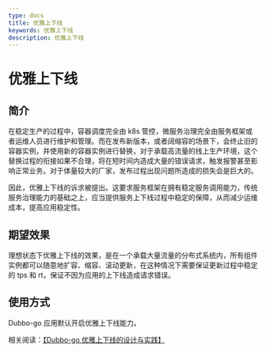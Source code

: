 ```yaml
---
type: docs
title: 优雅上下线
keywords: 优雅上下线
description: 优雅上下线
---
```


# 优雅上下线

## 简介

在稳定生产的过程中，容器调度完全由 k8s 管控，微服务治理完全由服务框架或者运维人员进行维护和管理。而在发布新版本，或者阔缩容的场景下，会终止旧的容器实例，并使用新的容器实例进行替换，对于承载高流量的线上生产环境，这个替换过程的衔接如果不合理，将在短时间内造成大量的错误请求，触发报警甚至影响正常业务。对于体量较大的厂家，发布过程出现问题所造成的损失会是巨大的。

因此，优雅上下线的诉求被提出。这要求服务框架在拥有稳定服务调用能力，传统服务治理能力的基础之上，应当提供服务上下线过程中稳定的保障，从而减少运维成本，提高应用稳定性。

## 期望效果

理想状态下优雅上下线的效果，是在一个承载大量流量的分布式系统内，所有组件实例都可以随意地扩容、缩容、滚动更新，在这种情况下需要保证更新过程中稳定的 tps 和 rt，保证不因为应用的上下线造成请求错误。

 ## 使用方式

Dubbo-go 应用默认开启优雅上下线能力。

相关阅读：[【Dubbo-go 优雅上下线的设计与实践】](https://developer.aliyun.com/article/860775)



